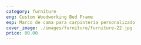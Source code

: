 ```yaml
---
category: furniture
eng: Custom Woodworking Bed Frame
esp: Marco de cama para carpintería personalizado
cover_image: ./images/furniture/furniture-22.jpg
price: 00.00
---
```

 
